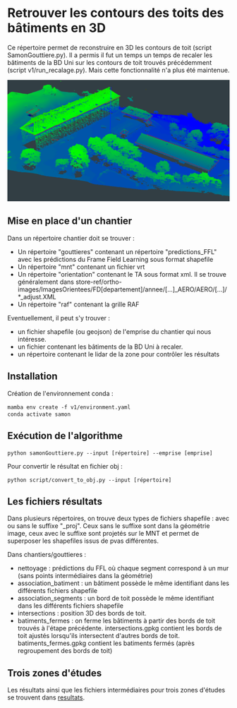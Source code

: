 

# Retrouver les contours des toits des bâtiments en 3D

Ce répertoire permet de reconstruire en 3D les contours de toit (script SamonGouttiere.py).
Il a permis il fut un temps un temps de recaler les bâtiments de la BD Uni sur les contours de toit trouvés précédemment (script v1/run_recalage.py). Mais cette fonctionnalité n'a plus été maintenue.


![Alt text](Mont_Dauphin.png "Mont Dauphin")


## Mise en place d'un chantier

Dans un répertoire chantier doit se trouver :
* Un répertoire "gouttieres" contenant un répertoire "predictions_FFL" avec les prédictions du Frame Field Learning sous format shapefile
* Un répertoire "mnt" contenant un fichier vrt
* Un répertoire "orientation" contenant le TA sous format xml. Il se trouve généralement dans store-ref/ortho-images/ImagesOrientees/FD[departement]/annee/[...]_AERO/AERO/[...]/*_adjust.XML
* Un répertoire "raf" contenant la grille RAF

Eventuellement, il peut s'y trouver :
* un fichier shapefile (ou geojson) de l'emprise du chantier qui nous intéresse.
* un fichier contenant les bâtiments de la BD Uni à recaler.
* un répertoire contenant le lidar de la zone pour contrôler les résultats




## Installation

Création de l'environnement conda : 
```
mamba env create -f v1/environment.yaml
conda activate samon
```

## Exécution de l'algorithme

```
python samonGouttiere.py --input [répertoire] --emprise [emprise]
```


Pour convertir le résultat en fichier obj :
```
python script/convert_to_obj.py --input [répertoire]
```



## Les fichiers résultats

Dans plusieurs répertoires, on trouve deux types de fichiers shapefile : avec ou sans le suffixe "_proj". Ceux sans le suffixe sont dans la géométrie image, ceux avec le suffixe sont projetés sur le MNT et permet de superposer les shapefiles issus de pvas différentes. 

Dans chantiers/gouttieres :
* nettoyage : prédictions du FFL où chaque segment correspond à un mur (sans points intermédiaires dans la géométrie)
* association_batiment : un bâtiment possède le même identifiant dans les différents fichiers shapefile
* association_segments : un bord de toit possède le même identifiant dans les différents fichiers shapefile
* intersections : position 3D des bords de toit.
* batiments_fermes : on ferme les bâtiments à partir des bords de toit trouvés à l'étape précédente. intersections.gpkg contient les bords de toit ajustés lorsqu'ils intersectent d'autres bords de toit. batiments_fermes.gpkg contient les batiments fermés (après regroupement des bords de toit)


## Trois zones d'études

Les résultats ainsi que les fichiers intermédiaires pour trois zones d'études se trouvent dans [resultats](resultats/).